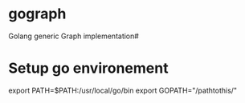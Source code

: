 # gograph
Golang generic Graph implementation#

# Setup go environement
export PATH=$PATH:/usr/local/go/bin
export GOPATH="/pathtothis/"
